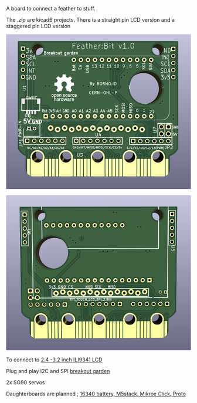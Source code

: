 A board to connect a feather to stuff.

The .zip are kicad6 projects. There is a straight pin LCD version and a staggered pin LCD version

![back](https://raw.githubusercontent.com/rosmo-robot/Feather-Bit/main/v1/staggered.png)

![front](https://raw.githubusercontent.com/rosmo-robot/Feather-Bit/main/v1/front_staggered.png)


To connect to [2.4 -3.2 inch ILI9341 LCD](http://www.lcdwiki.com/2.4inch_SPI_Module_ILI9341_SKU:MSP2402)

Plug and play I2C and SPI [breakout garden](https://shop.pimoroni.com/collections/breakout-garden)

2x SG90 servos

Daughterboards are planned ; [16340 battery, M5stack, Mikroe Click, Proto](https://github.com/rosmo-robot/Feather-Bit/blob/main/v1/daughter_concept/Readme.md)
